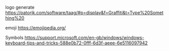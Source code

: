 logo generate
https://patorjk.com/software/taag/#p=display&f=Graffiti&t=Type%20Something%20

emoji
https://emojipedia.org/

Symbols
https://support.microsoft.com/en-gb/windows/windows-keyboard-tips-and-tricks-588e0b72-0fff-6d3f-aeee-6e5116097942